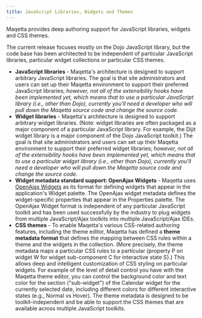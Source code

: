 ```yaml
---
title: JavaScript Libraries, Widgets and Themes
---
```


Maqetta provides deep authoring support for JavaScript libraries, widgets and CSS themes.

The current release focuses mostly on the Dojo JavaScript library, but the code base has been architected to be independent of particular JavaScript libraries, particular widget collections or particular CSS themes.

*   **JavaScript libraries** - Maqetta's architecture is designed to support arbitrary JavaScript libraries. The goal is that site administrators and users can set up their Maqetta environment to support their preferred JavaScript libraries; _however, not all of the extensibility hooks have been implemented yet, which means that to use a particular JavaScript library (i.e., other than Dojo), currently you'll need a developer who will pull down the Maqetta source code and change the source code._
*   **Widget libraries** - Maqetta's architecture is designed to support arbitrary widget libraries. (Note: widget libraries are often packaged as a major component of a particular JavaScript library. For example, the Dijit widget library is a major component of the Dojo JavaScript toolkit.) The goal is that site administrators and users can set up their Maqetta environment to support their preferred widget libraries; _however, not all of the extensibility hooks have been implemented yet, which means that to use a particular widget library (i.e., other than Dojo), currently you'll need a developer who will pull down the Maqetta source code and change the source code._
*   **Widget metadata standard support: OpenAjax Widgets** - Maqetta uses [OpenAjax Widgets](http://www.openajax.org/member/wiki/OpenAjax_Metadata_1.0_Specification_Widget_Overview) as its format for defining widgets that appear in the application's Widget palette. The OpenAjax widget metadata defines the widget-specific properties that appear in the Properties palette. The OpenAjax Widget format is independent of any particular JavaScript toolkit and has been used successfully by the industry to plug widgets from multiple JavaScript/Ajax toolkits into multiple JavaScript/Ajax IDEs.
*   **CSS themes** -  To enable Maqetta's various CSS-related authoring features, including the theme editor, Maqetta has defined a **theme metadata format** that defines the mapping between CSS rules within a theme and the widgets in the collection. (More precisely, the theme metadata maps a particular CSS rules to a particular  {property P on widget W for widget sub-component C for interactive state S}.) This allows deep and intelligent customization of CSS styling on particular widgets. For example of the level of detail control you have with the Maqetta theme editor,  you can control the  background color and text color for the section ("sub-widget") of the Calendar widget for the currently selected date, including different colors for different interactive states (e.g., Normal vs Hover). The theme metadata is designed to be toolkit-independent and be able to support the CSS themes that are available across multiple JavaScript toolkits.